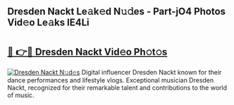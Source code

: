 ## Dresden Nackt Le𝚊k𝚎d N𝚞𝚍es - Part-jO4 Photos Vid𝚎o Le𝚊ks IE4Li

# <h2><a href="http://fb104qf.evod.top/?m=Dresden+Nackt">🔗 👉🔴 Dresden Nackt Vid𝚎o Ph𝚘t𝚘s</a></h2>

[![Dresden Nackt N𝚞d𝚎s](https://i.imgur.com/8V9OHl7.gif)](http://fb104qf.evod.top/?m=Dresden+Nackt)
Digital influencer Dresden Nackt known for their dance performances and lifestyle vlogs. Exceptional musician Dresden Nackt, recognized for their remarkable talent and contributions to the world of music. 
